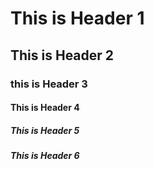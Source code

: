 # This is Header 1
## This is Header 2
### this is Header 3
#### This is Header 4
##### This is Header 5
##### This is Header 6

